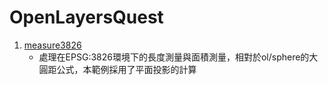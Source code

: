 # OpenLayersQuest

1. [measure3826](https://lag945.github.io/OpenLayersQuest/demo/measure3826/index.html)
    - 處理在EPSG:3826環境下的長度測量與面積測量，相對於ol/sphere的大圓距公式，本範例採用了平面投影的計算